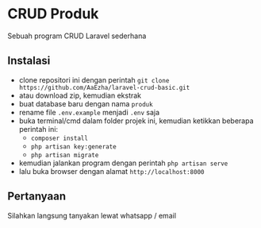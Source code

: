 # CRUD Produk

Sebuah program CRUD Laravel sederhana

## Instalasi

- clone repositori ini dengan perintah `git clone https://github.com/AaEzha/laravel-crud-basic.git`
- atau download zip, kemudian ekstrak
- buat database baru dengan nama `produk`
- rename file `.env.example` menjadi `.env` saja
- buka terminal/cmd dalam folder projek ini, kemudian ketikkan beberapa perintah ini:
    - `composer install`
    - `php artisan key:generate`
    - `php artisan migrate`
- kemudian jalankan program dengan perintah `php artisan serve`
- lalu buka browser dengan alamat `http://localhost:8000`

## Pertanyaan

Silahkan langsung tanyakan lewat whatsapp / email
